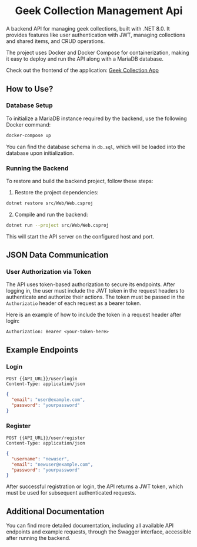 <p align="center">
  <h1 align="center">Geek Collection Management Api</h1>
  <h3 align="center"></h3>
</p>

A backend API for managing geek collections, built with .NET 8.0. It provides features like user authentication with JWT, managing collections and shared items, and CRUD operations.

The project uses Docker and Docker Compose for containerization, making it easy to deploy and run the API along with a MariaDB database.

Check out the frontend of the application:
[Geek Collection App](https://github.com/swczk/geek_collection_app)

## How to Use?

### Database Setup
To initialize a MariaDB instance required by the backend, use the following Docker command:

```sh
docker-compose up
```
You can find the database schema in `db.sql`, which will be loaded into the database upon initialization.

### Running the Backend
To restore and build the backend project, follow these steps:

1. Restore the project dependencies:
```sh
dotnet restore src/Web/Web.csproj
```
2. Compile and run the backend:

```sh
dotnet run --project src/Web/Web.csproj
```

This will start the API server on the configured host and port.

## JSON Data Communication
### User Authorization via Token
The API uses token-based authorization to secure its endpoints. After logging in, the user must include the JWT token in the request headers to authenticate and authorize their actions. The token must be passed in the `Authorizatio` header of each request as a bearer token.

Here is an example of how to include the token in a request header after login:

```http
Authorization: Bearer <your-token-here>
```

## Example Endpoints

### Login
```http
POST {{API_URL}}/user/login
Content-Type: application/json
```

```json
{
  "email": "user@example.com",
  "password": "yourpassword"
}
```
### Register
```http
POST {{API_URL}}/user/register
Content-Type: application/json
```

```json
{
  "username": "newuser",
  "email": "newuser@example.com",
  "password": "yourpassword"
}
```

After successful registration or login, the API returns a JWT token, which must be used for subsequent authenticated requests.

## Additional Documentation
You can find more detailed documentation, including all available API endpoints and example requests, through the Swagger interface, accessible after running the backend.
